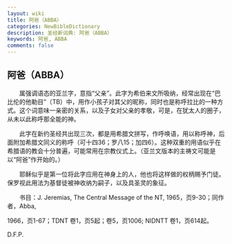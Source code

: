 ```yaml
---
layout: wiki
title: 阿爸（ABBA）
categories: NewBibleDictionary
description: 圣经新词典: 阿爸（ABBA）
keywords: 阿爸, ABBA
comments: false
---
```


## 阿爸（ABBA）

　　属强调语态的亚兰字，意指“父亲”。此字为希伯来文所吸纳，经常出现在“巴比伦的他勒目”（TB）中，用作小孩子对其父的昵称，同时也是称呼拉比的一种方式。这个词意味一亲密的关系，以及子女对父亲的孝敬，可是，在犹太人的圈子，从未以此称呼那全能的神。

　　此字在新约圣经共出现三次，都是用希腊文拼写，作呼唤语，用以称呼神，后面附加希腊文同义的称呼（可十四36；罗八15；加四6）。这种双重的用语似乎在希腊语的教会十分普遍，可能常用在宗教仪式上。（亚兰文版本的主祷文可能是以“阿爸”作开始的。）

　　耶稣似乎是第一位将此字应用在神身上的人，他也将这样做的权柄赐予门徒。保罗视此用法为基督徒被神收纳为嗣子，以及具圣灵的象征。

　　书目：J. Jeremias, The Central Message of the NT, 1965，页9-30；同作者，Abba,

1966，页1-67；TDNT 卷1，页5起；卷5，页1006; NIDNTT 卷1，页614起。

D.F.P.








